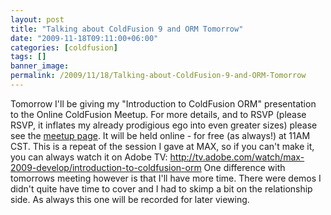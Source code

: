 ```yaml
---
layout: post
title: "Talking about ColdFusion 9 and ORM Tomorrow"
date: "2009-11-18T09:11:00+06:00"
categories: [coldfusion]
tags: []
banner_image: 
permalink: /2009/11/18/Talking-about-ColdFusion-9-and-ORM-Tomorrow
---
```


Tomorrow I'll be giving my "Introduction to ColdFusion ORM" presentation to the Online ColdFusion Meetup. For more details, and to RSVP (please RSVP, it inflates my already prodigious ego into even greater sizes) please see the <a href="http://www.meetup.com/coldfusionmeetup/calendar/11862947/">meetup page</a>. It will be held online - for free (as always!) at 11AM CST. This is a repeat of the session I gave at MAX, so if you can't make it, you can always watch it on Adobe TV: <a href="http://tv.adobe.com/watch/max-2009-develop/introduction-to-coldfusion-orm">http://tv.adobe.com/watch/max-2009-develop/introduction-to-coldfusion-orm</a> One difference with tomorrows meeting however is that I'll have more time. There were demos I didn't quite have time to cover and I had to skimp a bit on the relationship side. As always this one will be recorded for later viewing.